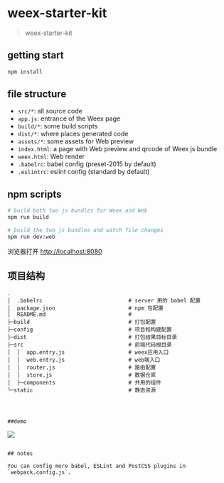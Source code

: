 # weex-starter-kit

> weex-starter-kit

## getting start

```bash
npm install
```

## file structure

* `src/*`: all source code
* `app.js`: entrance of the Weex page
* `build/*`: some build scripts
* `dist/*`: where places generated code
* `assets/*`: some assets for Web preview
* `index.html`: a page with Web preview and qrcode of Weex js bundle
* `weex.html`: Web render
* `.babelrc`: babel config (preset-2015 by default)
* `.eslintrc`: eslint config (standard by default)

## npm scripts

```bash
# build both two js bundles for Weex and Web
npm run build

# build the two js bundles and watch file changes
npm run dev:web

``` 
浏览器打开 [http://localhost:8080](http://localhost:8080)

## 项目结构

```
.
│  .babelrc                           # server 用的 babel 配置  
│  package.json                       # npm 包配置
│  README.md                          #  
├─build                               # 打包配置
├─config                              # 项目和构建配置 
├─dist                                # 打包结果目标目录
├─src                                 # 前端代码根目录
│  │  app.entry.js                    # weex应用入口
│  │  web.entry.js                    # web端入口
│  │  router.js                       # 路由配置
│  │  store.js                        # 数据仓库
│  ├─components                       # 共用的组件 
└─static                              # 静态资源




##demo

```
![](https://github.com/Skt0Dragon/weex-start-kit/blob/master/screen/demo.png) 

```

## notes

You can config more babel, ESLint and PostCSS plugins in `webpack.config.js`.
